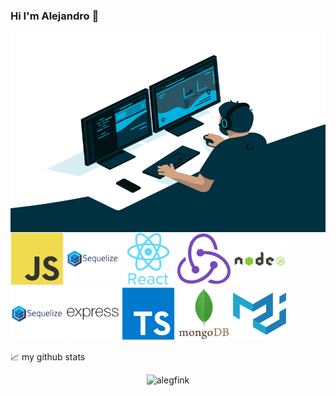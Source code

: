 ### Hi I'm Alejandro 👋

<img align="center" alt="GIF" src="https://github.com/alegfink/alegfink/blob/main/code_gif.gif" width="600" height="320" />
<code><img height="85" src="https://raw.githubusercontent.com/devicons/devicon/master/icons/javascript/javascript-original.svg"></code>
<code><img height="85" src="https://raw.githubusercontent.com/devicons/devicon/master/icons/sequelize/sequelize-original-wordmark.svg"></code>
<code><img height="85" src="https://raw.githubusercontent.com/devicons/devicon/master/icons/react/react-original-wordmark.svg"></code>
<code><img height="85" src="https://raw.githubusercontent.com/devicons/devicon/master/icons/redux/redux-original.svg"></code>
<code><img height="85" src="https://raw.githubusercontent.com/devicons/devicon/master/icons/nodejs/nodejs-original-wordmark.svg"></code>
<code><img height="85" src="https://raw.githubusercontent.com/devicons/devicon/master/icons/sequelize/sequelize-original-wordmark.svg"></code>
<code><img height="85" src="https://raw.githubusercontent.com/devicons/devicon/master/icons/express/express-original-wordmark.svg"></code>
<code><img height="85" src="https://raw.githubusercontent.com/devicons/devicon/master/icons/typescript/typescript-original.svg"></code>
<code><img height="85" src="https://raw.githubusercontent.com/devicons/devicon/master/icons/mongodb/mongodb-original-wordmark.svg"></code>
<code><img height="85" src="https://raw.githubusercontent.com/devicons/devicon/master/icons/materialui/materialui-original.svg"></code>




📈 my github stats

<p align="center"> <img src="https://github-readme-stats.vercel.app/api?username=alegfink&show_icons=true&theme=gotham" alt="alegfink" />


<!--
**alegfink/alegfink** is a ✨ _special_ ✨ repository because its `README.md` (this file) appears on your GitHub profile.

Here are some ideas to get you started:

- 🔭 I’m currently working on ...
- 🌱 I’m currently learning ...
- 👯 I’m looking to collaborate on ...
- 🤔 I’m looking for help with ...
- 💬 Ask me about ...
- 📫 How to reach me: ...
- 😄 Pronouns: ...
- ⚡ Fun fact: ...
-->
